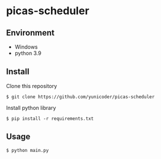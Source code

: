 # picas-scheduler

## Environment
- Windows
- python 3.9

## Install
Clone this repository
```
$ git clone https://github.com/yunicoder/picas-scheduler
```

Install python library
```
$ pip install -r requirements.txt
```

## Usage
```
$ python main.py
```